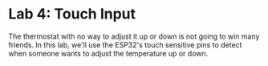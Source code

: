 # Lab 4: Touch Input
The thermostat with no way to adjust it up or down is not going to win many friends. In this lab, we'll use the ESP32's touch sensitive pins to detect when someone wants to adjust the temperature up or down.
